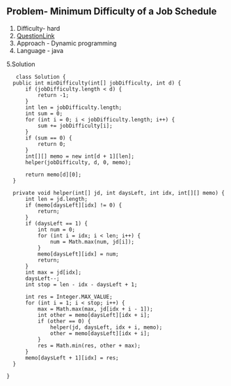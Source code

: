 ## Problem- Minimum Difficulty of a Job Schedule
1. Difficulty- hard
2. [QuestionLink](https://leetcode.com/problems/minimum-difficulty-of-a-job-schedule/description/)
3. Approach -  Dynamic programming
4. Language - java


5.Solution
 
   
       class Solution {
      public int minDifficulty(int[] jobDifficulty, int d) {
          if (jobDifficulty.length < d) {
              return -1;
          }
          int len = jobDifficulty.length;
          int sum = 0;
          for (int i = 0; i < jobDifficulty.length; i++) {
              sum += jobDifficulty[i];
          }
          if (sum == 0) {
              return 0;
          }
          int[][] memo = new int[d + 1][len];
          helper(jobDifficulty, d, 0, memo);
          
          return memo[d][0];
      }
  
      private void helper(int[] jd, int daysLeft, int idx, int[][] memo) {
          int len = jd.length;
          if (memo[daysLeft][idx] != 0) {
              return;
          }
          if (daysLeft == 1) {
              int num = 0;
              for (int i = idx; i < len; i++) {
                  num = Math.max(num, jd[i]);
              }
              memo[daysLeft][idx] = num;
              return;
          }
          int max = jd[idx];
          daysLeft--;
          int stop = len - idx - daysLeft + 1;
      
          int res = Integer.MAX_VALUE;
          for (int i = 1; i < stop; i++) {
              max = Math.max(max, jd[idx + i - 1]);
              int other = memo[daysLeft][idx + i];
              if (other == 0) {
                  helper(jd, daysLeft, idx + i, memo);
                  other = memo[daysLeft][idx + i];
              }
              res = Math.min(res, other + max);   
          }
          memo[daysLeft + 1][idx] = res;
      }
  
    }
